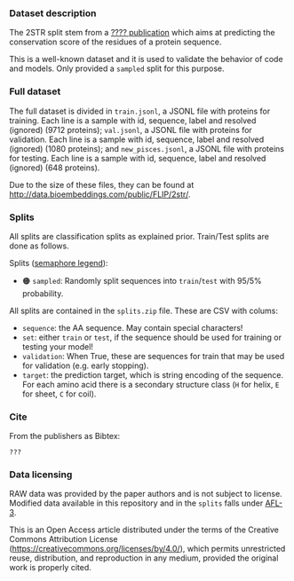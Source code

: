 ### Dataset description

The 2STR split stem from a [???? publication](????) which aims at predicting the conservation score of the residues of a protein sequence.

This is a well-known dataset and it is used to validate the behavior of code and models. Only provided a `sampled` split for this purpose.

### Full dataset

The full dataset is divided in `train.jsonl`, a JSONL file with proteins for training. Each line is a sample with id, sequence, label and resolved (ignored) (9712 proteins); `val.jsonl`, a JSONL file with proteins for validation. Each line is a sample with id, sequence, label and resolved (ignored) (1080 proteins); and `new_pisces.jsonl`, a JSONL file with proteins for testing. Each line is a sample with id, sequence, label and resolved (ignored) (648 proteins).

Due to the size of these files, they can be found at http://data.bioembeddings.com/public/FLIP/2str/.

### Splits

All splits are classification splits as explained prior. Train/Test splits are done as follows.

Splits ([semaphore legend](../../README.md#split-semaphore)):
- 🟠 `sampled`: Randomly split sequences into `train`/`test` with 95/5% probability.

All splits are contained in the `splits.zip` file. These are CSV with colums:

- `sequence`: the AA sequence. May contain special characters!
- `set`: either `train` or `test`, if the sequence should be used for training or testing your model!
- `validation`: When True, these are sequences for train that may be used for validation (e.g. early stopping).
- `target`: the prediction target, which is string encoding of the sequence. For each amino acid there is a secondary structure class (`H` for helix, `E` for sheet, `C` for coil).

### Cite
From the publishers as Bibtex:
```
???
```

### Data licensing

RAW data was provided by the paper authors and is not subject to license.
Modified data available in this repository and in the `splits` falls under [AFL-3](https://opensource.org/licenses/AFL-3.0).

This is an Open Access article distributed under the terms of the Creative Commons Attribution License (https://creativecommons.org/licenses/by/4.0/), which permits unrestricted reuse, distribution, and reproduction in any medium, provided the original work is properly cited.